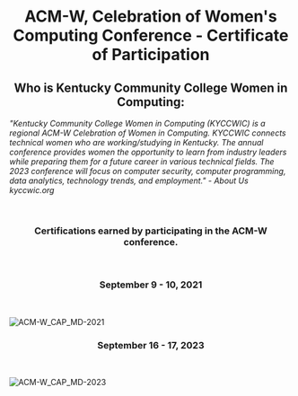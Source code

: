 <h1 align="center">ACM-W, Celebration of Women's Computing Conference - Certificate of Participation</h1>

<h2 align="center">Who is Kentucky Community College Women in Computing:</h2>
<p> <i>"Kentucky Community College Women in Computing (KYCCWIC) is a regional ACM-W Celebration of Women in Computing. KYCCWIC connects technical women who are working/studying in Kentucky. The annual conference provides women the opportunity to learn from industry leaders while preparing them for a future career in various technical fields. The 2023 conference will focus on computer security, computer programming, data analytics, technology trends, and employment." - About Us kyccwic.org</i>
</p><br>

<h3 align="center">Certifications earned by participating in the ACM-W conference.</h3><br>

<h3 align="center">September 9 - 10, 2021</h3>

<p align="center"><br>

![ACM-W_CAP_MD-2021](https://user-images.githubusercontent.com/124637405/233744563-209a072f-4b43-4657-8ea5-9ae12acddc63.png)<br>

<h3 align="center">September 16 - 17, 2023</h3><br>

![ACM-W_CAP_MD-2023](https://user-images.githubusercontent.com/124637405/233745305-c6838599-c031-4b3e-81a7-0edab45ecb04.png)


</p>
